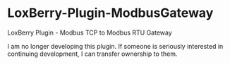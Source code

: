 # LoxBerry-Plugin-ModbusGateway
LoxBerry Plugin - Modbus TCP to Modbus RTU Gateway

I am no longer developing this plugin.
If someone is seriously interested in continuing development, I can transfer ownership to them.
